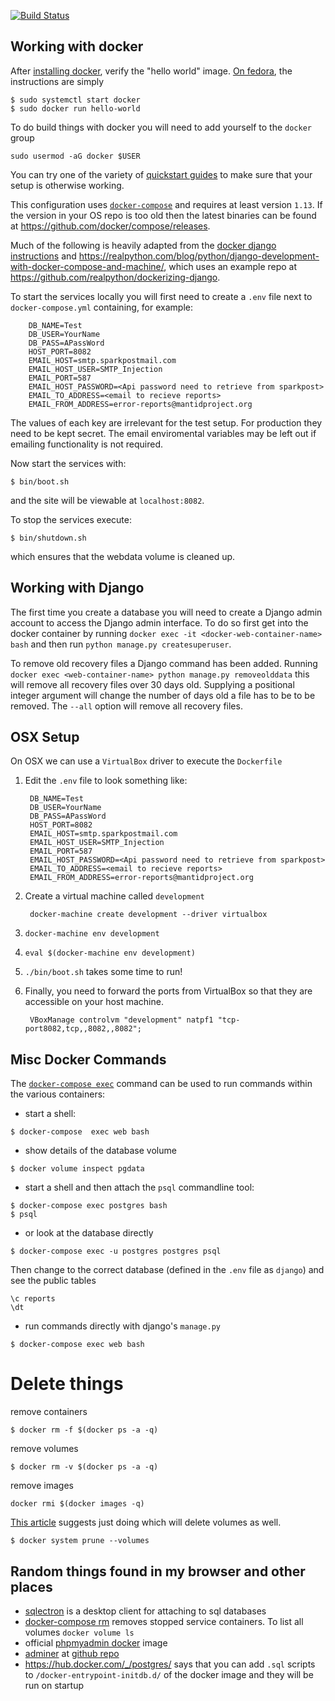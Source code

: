 [![Build Status](https://travis-ci.org/mantidproject/errorreports.svg?branch=master)](https://travis-ci.org/mantidproject/errorreports)

Working with docker
-------------------

After [installing docker](https://docs.docker.com/engine/installation/), verify the "hello world" image. [On fedora](https://docs.docker.com/engine/installation/linux/docker-ce/fedora/), the instructions are simply

```
$ sudo systemctl start docker
$ sudo docker run hello-world
```

To do build things with docker you will need to add yourself to the `docker` group
```
sudo usermod -aG docker $USER
```
You can try one of the variety of [quickstart
guides](https://docs.docker.com/get-started/part2/) to make sure that
your setup is otherwise working.

This configuration uses [`docker-compose`](https://github.com/docker/compose) and requires at least version `1.13`. If the version in your OS repo is too old then the latest binaries can be found at https://github.com/docker/compose/releases.

Much of the following is heavily adapted from the [docker django instructions](https://docs.docker.com/compose/django/) and
https://realpython.com/blog/python/django-development-with-docker-compose-and-machine/, which uses an example repo at
https://github.com/realpython/dockerizing-django.

To start the services locally you will first need to create a `.env` file next to `docker-compose.yml` containing, for example:


        DB_NAME=Test
        DB_USER=YourName
        DB_PASS=APassWord
        HOST_PORT=8082
        EMAIL_HOST=smtp.sparkpostmail.com
        EMAIL_HOST_USER=SMTP_Injection
        EMAIL_PORT=587
        EMAIL_HOST_PASSWORD=<Api password need to retrieve from sparkpost>
        EMAIL_TO_ADDRESS=<email to recieve reports>
        EMAIL_FROM_ADDRESS=error-reports@mantidproject.org   

The values of each key are irrelevant for the test setup. For production they need to be kept secret. The email enviromental variables may be left out if emailing functionality is not required.

Now start the services with:

```
$ bin/boot.sh
```
and the site will be viewable at `localhost:8082`.

To stop the services execute:

```
$ bin/shutdown.sh
```
which ensures that the webdata volume is cleaned up.

Working with Django
-------------------

The first time you create a database you will need to create a Django admin account to access the Django admin interface. To do so first get into the docker container by running `docker exec -it <docker-web-container-name> bash` and then run `python manage.py createsuperuser`.

To remove old recovery files a Django command has been added. Running `docker exec <web-container-name> python manage.py removeolddata` this will remove all recovery files over 30 days old. Supplying a positional integer argument will change the number of days old a file has to be to be removed. The `--all` option will remove all recovery files.

OSX Setup
---------

On OSX we can use a `VirtualBox` driver to execute the `Dockerfile`

1. Edit the `.env` file to look something like:

        DB_NAME=Test
        DB_USER=YourName
        DB_PASS=APassWord
        HOST_PORT=8082
        EMAIL_HOST=smtp.sparkpostmail.com
        EMAIL_HOST_USER=SMTP_Injection
        EMAIL_PORT=587
        EMAIL_HOST_PASSWORD=<Api password need to retrieve from sparkpost>
        EMAIL_TO_ADDRESS=<email to recieve reports>
        EMAIL_FROM_ADDRESS=error-reports@mantidproject.org

2. Create a virtual machine called `development`

        docker-machine create development --driver virtualbox
        
3. `docker-machine env development`
4. `eval $(docker-machine env development)`
5. `./bin/boot.sh` takes some time to run!
6. Finally, you need to forward the ports from VirtualBox so that they are accessible on your host machine.

        VBoxManage controlvm "development" natpf1 "tcp-port8082,tcp,,8082,,8082";

Misc Docker Commands
--------------------

The [`docker-compose exec`](https://docs.docker.com/compose/reference/exec/) command can be used to run commands within
the various containers:

* start a shell:
```
$ docker-compose  exec web bash
```

* show details of the database volume
```
$ docker volume inspect pgdata
```
* start a shell and then attach the `psql` commandline tool:
```
$ docker-compose exec postgres bash
$ psql
```

* or look at the database directly
```
$ docker-compose exec -u postgres postgres psql
```
Then change to the correct database (defined in the `.env` file as `django`) and see the public tables
```
\c reports
\dt
```

* run commands directly with django's `manage.py`
```
$ docker-compose exec web bash
```

Delete things
=============
remove containers
```
$ docker rm -f $(docker ps -a -q)
```
remove volumes
```
$ docker rm -v $(docker ps -a -q)
```
remove images
```
docker rmi $(docker images -q)
```
[This article](https://discuss.devopscube.com/t/how-to-delete-all-none-untagged-and-dangling-docker-containers-and-images/23) suggests just doing which will delete volumes as well.
```
$ docker system prune --volumes
```


Random things found in my browser and other places
--------------------------------------------------

* [sqlectron](https://sqlectron.github.io/) is a desktop client for attaching to sql databases
* [docker-compose rm](https://docs.docker.com/compose/reference/rm/) removes stopped service containers. To list all volumes `docker volume ls`
* official [phpmyadmin docker](https://github.com/phpmyadmin/docker) image
* [adminer](https://hub.docker.com/_/adminer/) at [github repo](https://github.com/vrana/adminer)
* https://hub.docker.com/_/postgres/ says that you can add `.sql` scripts to `/docker-entrypoint-initdb.d/` of the docker image and they will be run on startup
